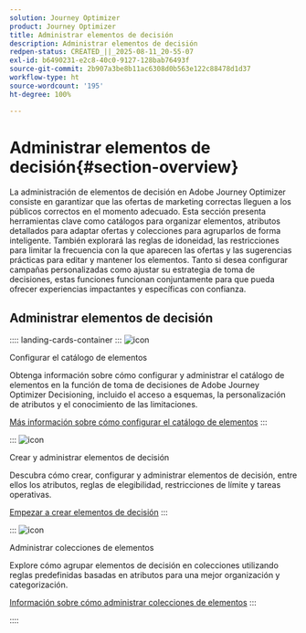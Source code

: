 ```yaml
---
solution: Journey Optimizer
product: Journey Optimizer
title: Administrar elementos de decisión
description: Administrar elementos de decisión
redpen-status: CREATED_||_2025-08-11_20-55-07
exl-id: b6490231-e2c8-40c0-9127-128bab76493f
source-git-commit: 2b907a3be8b11ac6308d0b563e122c88478d1d37
workflow-type: ht
source-wordcount: '195'
ht-degree: 100%

---
```


# Administrar elementos de decisión{#section-overview}

La administración de elementos de decisión en Adobe Journey Optimizer consiste en garantizar que las ofertas de marketing correctas lleguen a los públicos correctos en el momento adecuado. Esta sección presenta herramientas clave como catálogos para organizar elementos, atributos detallados para adaptar ofertas y colecciones para agruparlos de forma inteligente. También explorará las reglas de idoneidad, las restricciones para limitar la frecuencia con la que aparecen las ofertas y las sugerencias prácticas para editar y mantener los elementos. Tanto si desea configurar campañas personalizadas como ajustar su estrategia de toma de decisiones, estas funciones funcionan conjuntamente para que pueda ofrecer experiencias impactantes y específicas con confianza.

## Administrar elementos de decisión

:::: landing-cards-container
:::
![icon](https://cdn.experienceleague.adobe.com/icons/gear.svg?lang=es)

Configurar el catálogo de elementos

Obtenga información sobre cómo configurar y administrar el catálogo de elementos en la función de toma de decisiones de Adobe Journey Optimizer Decisioning, incluido el acceso a esquemas, la personalización de atributos y el conocimiento de las limitaciones.

[Más información sobre cómo configurar el catálogo de elementos](../using/experience-decisioning/catalogs.md)
:::

:::
![icon](https://cdn.experienceleague.adobe.com/icons/list-check.svg?lang=es)

Crear y administrar elementos de decisión

Descubra cómo crear, configurar y administrar elementos de decisión, entre ellos los atributos, reglas de elegibilidad, restricciones de límite y tareas operativas.

[Empezar a crear elementos de decisión](../using/experience-decisioning/items.md)
:::

:::
![icon](https://cdn.experienceleague.adobe.com/icons/puzzle-piece.svg?lang=es)

Administrar colecciones de elementos

Explore cómo agrupar elementos de decisión en colecciones utilizando reglas predefinidas basadas en atributos para una mejor organización y categorización.

[Información sobre cómo administrar colecciones de elementos](../using/experience-decisioning/collections.md)
:::

::::
